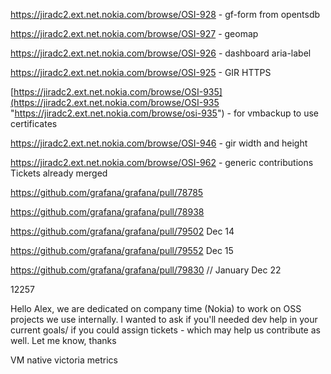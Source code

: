 
https://jiradc2.ext.net.nokia.com/browse/OSI-928 - gf-form from opentsdb

https://jiradc2.ext.net.nokia.com/browse/OSI-927 - geomap

https://jiradc2.ext.net.nokia.com/browse/OSI-926 - dashboard aria-label

https://jiradc2.ext.net.nokia.com/browse/OSI-925 - GIR HTTPS 

[https://jiradc2.ext.net.nokia.com/browse/OSI-935](https://jiradc2.ext.net.nokia.com/browse/OSI-935 "https://jiradc2.ext.net.nokia.com/browse/osi-935") - for vmbackup to use certificates

https://jiradc2.ext.net.nokia.com/browse/OSI-946 - gir width and height

https://jiradc2.ext.net.nokia.com/browse/OSI-962 - generic contributions 
Tickets already merged

https://github.com/grafana/grafana/pull/78785

https://github.com/grafana/grafana/pull/78938

https://github.com/grafana/grafana/pull/79502 Dec 14

https://github.com/grafana/grafana/pull/79552 Dec 15


https://github.com/grafana/grafana/pull/79830 // January Dec 22




12257



Hello Alex, we are dedicated on company time (Nokia) to work on OSS projects we use internally. I wanted to ask if you'll needed dev help in your current goals/ if you could assign tickets - which may help us contribute as well. Let me know, thanks


VM native
victoria metrics
